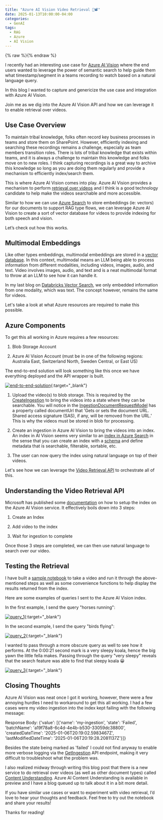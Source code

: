 ```yaml
---
title: "Azure AI Vision Video Retrieval 🤖📽️"
date: 2025-01-13T10:00:00-04:00
categories:
  - GenAI
tags:
  - RAG
  - Azure
  - AI Vision
---
```


{% raw %}<img src="/blog/assets/images/blog_images/azure-ai-vision-video-retrieval/blog_image.png" alt="">{% endraw %}

I recently had an interesting use case for [Azure AI Vision](https://learn.microsoft.com/en-us/azure/ai-services/computer-vision/) where the end users wanted to leverage the power of semantic search to help guide them what timestamp/segment in a teams recording to watch based on a natural language query.

In this blog I wanted to capture and genericize the use case and integration with Azure AI Vision.

Join me as we dig into the Azure AI Vision API and how we can leverage it to enable retrieval over videos.

## Use Case Overview

To maintain tribal knowledge, folks often record key business processes in teams and store them on SharePoint. However, efficiently indexing and searching these recordings remains a challenge, especially as team members transition roles. There is lots of tribal knowledge that exists within teams, and it is always a challenge to maintain this knowledge and folks move on to new roles. I think capturing recordings is a great way to archive this knowledge so long as you are doing them regularly and provide a mechanism to efficiently index/search them.

This is where Azure AI Vision comes into play. Azure AI Vision provides a mechanism to perform [retrieval over videos](https://learn.microsoft.com/en-us/azure/ai-services/computer-vision/reference-video-search) and I think is a good technology candidate to help make the videos searchable and more accessible.

Similar to how we can use [Azure Search](https://learn.microsoft.com/en-us/azure/search/retrieval-augmented-generation-overview) to store embeddings (ie: vectors) for our documents to support RAG type flows, we can leverage Azure AI Vision to create a sort of vector database for videos to provide indexing for both speech and vision.

Let’s check out how this works.

## Multimodal Embeddings

Like other types embeddings, multimodal embeddings are stored in a [vector database](https://schiiss.github.io/blog/data%20engineering/databricks-vector-search/#what-is-a-vector-database-%EF%B8%8F). In this context, multimodal means an LLM being able to process information from different modalities, including videos, images, audio, and text. Video involves images, audio, and text and is a neat multimodal format to throw at an LLM to see how it can handle it.

In my last blog on [Databricks Vector Search](https://schiiss.github.io/blog/data%20engineering/databricks-vector-search/), we only embedded information from one modality, which was text. The concept however, remains the same for videos.

Let's take a look at what Azure resources are required to make this possible.

## Azure Components

To get this all working in Azure requires a few resources:

1. Blob Storage Account

2. Azure AI Vision Account (must be in one of the following regions: Australia East, Switzerland North, Sweden Central, or East US)

The end-to-end solution will look something like this once we have everything deployed and the API wrapper is built.

[![end-to-end-solution](/blog/assets/images/blog_images/azure-ai-vision-video-retrieval/end-to-end-solution.png)](/blog/assets/images/blog_images/azure-ai-vision-video-retrieval/end-to-end-solution.png){:target="_blank"}

1. Upload the video(s) to blob storage. This is required by the [CreateIngestion](https://learn.microsoft.com/en-us/azure/ai-services/computer-vision/reference-video-search#createingestion) to bring the videos into a state where they can be searchable. You will notice in the [IngestionDocumentRequestModel](https://learn.microsoft.com/en-us/azure/ai-services/computer-vision/reference-video-search#ingestiondocumentrequestmodel) has a property called documentUrl that 'Gets or sets the document URL. Shared access signature (SAS), if any, will be removed from the URL.' This is why the videos must be stored in blob for processing.

2. Create an ingestion in Azure AI Vision to bring the videos into an index. An index in AI Vision seems very similar to an [index in Azure Search](https://learn.microsoft.com/en-us/azure/search/search-what-is-an-index) in the sense that you can create an index with a [schema](https://learn.microsoft.com/en-us/azure/search/search-what-is-an-index#schema-of-a-search-index) and define metadata that is searchable, filterable, sortable, etc.

3. The user can now query the index using natural language on top of their videos.

Let's see how we can leverage the [Video Retrieval API](https://learn.microsoft.com/en-us/azure/ai-services/computer-vision/reference-video-search) to orchestrate all of this.

## Understanding the Video Retrieval API

Microsoft has published some [documentation](https://learn.microsoft.com/en-us/azure/ai-services/computer-vision/how-to/video-retrieval) on how to setup the index on the Azure AI Vision service. It effectively boils down into 3 steps:

1. Create an Index

2. Add video to the index

3. Wait for ingestion to complete

Once those 3 steps are completed, we can then use natural language to search over our video.

## Testing the Retrieval

I have built a [sample notebook](https://github.com/Schiiss/blog/tree/master/code/azure-ai-vision-video-retrieval/main.ipynb) to take a video and run it through the above-mentioned steps as well as some convenience functions to help display the results returned from the index.

Here are some examples of queries I sent to the Azure AI Vision index.

In the first example, I send the query "horses running":

[![query_1](/blog/assets/images/blog_images/azure-ai-vision-video-retrieval/query_1.png)](/blog/assets/images/blog_images/azure-ai-vision-video-retrieval/query_1.png){:target="_blank"}

In the second example, I send the query "birds flying":

[![query_2](/blog/assets/images/blog_images/azure-ai-vision-video-retrieval/query_2.png)](/blog/assets/images/blog_images/azure-ai-vision-video-retrieval/query_2.png){:target="_blank"}

I wanted to pass through a more obscure query as well to see how it performs. At the 0:00:21 second mark is a very sleepy koala, hence the big yawn the little fella makes. Passing through the query "very sleepy" reveals that the search feature was able to find that sleepy koala 😀

[![query_3](/blog/assets/images/blog_images/azure-ai-vision-video-retrieval/query_3.png)](/blog/assets/images/blog_images/azure-ai-vision-video-retrieval/query_3.png){:target="_blank"}

## Closing Thoughts

Azure AI Vision was neat once I got it working, however, there were a few annoying hurdles I need to workaround to get this all working. I had a few cases were my video ingestion into the index kept failing with the following message:

Response Body: {'value': [{'name': 'my-ingestion', 'state': 'Failed', 'batchName': 'a19f78a8-6c4d-4e4b-b530-33059dc38800', 'createdDateTime': '2025-01-06T20:19:02.5983467Z', 'lastModifiedDateTime': '2025-01-06T20:19:28.2081137Z'}]}

Besides the state being marked as 'failed' I could not find anyway to enable more verbose logging via the [GetIngestion](https://learn.microsoft.com/en-us/azure/ai-services/computer-vision/reference-video-search#getingestion) API endpoint, making it very difficult to troubleshoot what the problem was.

I also realized midway through writing this blog post that there is a new service to do retrieval over videos (as well as other document types) called [Content Understanding](https://learn.microsoft.com/en-us/azure/ai-services/content-understanding/). Azure AI Content Understanding is available in preview and I have a blog queued up to talk about it in a bit more detail.

If you have similar use cases or want to experiment with video retrieval, I’d love to hear your thoughts and feedback. Feel free to try out the notebook and share your results!

Thanks for reading!

